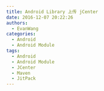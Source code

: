 ```yaml
---
title: Android Library 上传 jCenter
date: 2016-12-07 20:22:26
authors:
  - EvanWang
categories:
  - Android
  - Android Module
tags:
  - Android
  - Android Module
  - JCenter
  - Maven
  - JitPack
---
```


<!-- more -->